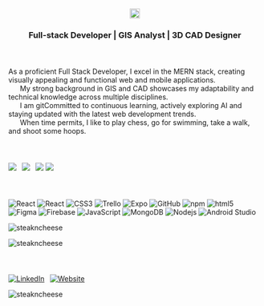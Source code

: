 <h1 align="center"><img src="https://github.com/steakncheese/steakncheese/blob/main/assets/name.png?raw=true" style="height:20px;" /></h1>
<h3 align="center">Full-stack Developer | GIS Analyst | 3D CAD Designer</h3>
<!-- About Me -->
<h3 align="left"><img src="https://github.com/steakncheese/steakncheese/blob/main/assets/aboutme.png?raw=true" style="height:15px;" /></h3>

As a proficient Full Stack Developer, I excel in the MERN stack, creating visually appealing and functional web and mobile applications.
<br>
<img src="https://github.com/steakncheese/steakncheese/blob/main/assets/blue-materia.png?raw=true" style="height:12px;" />
 My strong background in GIS and CAD showcases my adaptability and technical knowledge across multiple disciplines.
<br>
<img src="https://github.com/steakncheese/steakncheese/blob/main/assets/green-materia.png?raw=true" style="height:12px" />
 I am gitCommitted to continuous learning, actively exploring AI and staying updated with the latest web development trends.
<br>
<img src="https://github.com/steakncheese/steakncheese/blob/main/assets/yellow-materia.png?raw=true" style="height:12px" />
 When time permits, I like to play chess, go for swimming, take a walk, and shoot some hoops.

<!-- Projects -->
<h3 align="left"><img src="https://github.com/steakncheese/steakncheese/blob/main/assets/projects.png?raw=true" style="height:15px;" /></h3>
<a href="https://github.com/jaredhud/QuikDine-mobile">
<img src="https://img.shields.io/badge/Github%20-quikdine%20%E2%86%92-gray.svg?colorA=655BE1&colorB=4F44D6&style=for-the-badge"/></a> 
<a href="https://github.com/huynhtk80/project_2_potluckers">
<img src="https://img.shields.io/badge/Github%20-potlucker%20%E2%86%92-gray.svg?colorA=655BE1&colorB=4F44D6&style=for-the-badge"/></a> 
<a href="https://www.potlucker.ca">
<img src="https://img.shields.io/badge/Website%20-potlucker%20%E2%86%92-gray.svg?colorA=61c265&colorB=4CAF50&style=for-the-badge"/></a>
<a href="https://websitehugo-test.pages.dev">
<img src="https://img.shields.io/badge/%20%E2%86%92-gray.svg?colorA=61c265&colorB=4CAF50&style=for-the-badge"/></a>
<!-- Languages and Tools -->
<h3 align="left"><img src="https://github.com/steakncheese/steakncheese/blob/main/assets/languages.png?raw=true" style="height:15px;" /></h3>
<p>
  <img alt="React" src="https://img.shields.io/badge/-React-45b8d8?style=flat-square&logo=react&logoColor=white" />
  <img alt="React" src="https://img.shields.io/badge/-React Native-0088CC?style=flat-square&logo=react&logoColor=white" />
  <img alt="CSS3" src="https://img.shields.io/badge/-CSS3-1572B6?style=flat-square&logo=css3&logoColor=white" />
  <img alt="Trello" src="https://img.shields.io/badge/-Trello-0052CC?style=flat-square&logo=Trello&logoColor=white" />
  <img alt="Expo" src="https://img.shields.io/badge/-Expo-5849BE?style=flat-square&logo=Expo&logoColor=white" />
  <img alt="GitHub" src="https://img.shields.io/badge/-GitHub-764ABC?style=flat-square&logo=git&logoColor=white" />
  <img alt="npm" src="https://img.shields.io/badge/-NPM-CB3837?style=flat-square&logo=npm&logoColor=white" />
  <img alt="html5" src="https://img.shields.io/badge/-HTML5-E34F26?style=flat-square&logo=html5&logoColor=white" />
  <img alt="Figma" src="https://img.shields.io/badge/-Figma-F24E1E?style=flat-square&logo=Figma&logoColor=white" />
  <img alt="Firebase" src="https://img.shields.io/badge/-Firebase-FFCA28?style=flat-square&logo=Firebase&logoColor=white" />
  <img alt="JavaScript" src="https://img.shields.io/badge/-JavaScript-F7DF1E?style=flat-square&logo=Node.js&logoColor=white" />
  <img alt="MongoDB" src="https://img.shields.io/badge/-MongoDB-13aa52?style=flat-square&logo=mongodb&logoColor=white" />
  <img alt="Nodejs" src="https://img.shields.io/badge/-Nodejs-43853d?style=flat-square&logo=Node.js&logoColor=white" />
  <img alt="Android Studio" src="https://img.shields.io/badge/-Android Studio-006400?style=flat-square&logo=Android Studio&logoColor=white" />
</p>


<!-- GitHub Stats -->
<p><img align="center" src="https://github-readme-streak-stats.herokuapp.com/?user=steakncheese&theme=gotham" alt="steakncheese" /></p>
<p> <img src="https://github-readme-stats-7bj688jbs-steakncheese.vercel.app/api?username=steakncheese&theme=gotham" alt="steakncheese" />
<!-- Contact Me -->
<h3 align="left"><img src="https://github.com/steakncheese/steakncheese/blob/main/assets/contactme.png?raw=true" style="height:15px;" /></h3>
<p> <a href="https://www.linkedin.com/in/romellbermundo/" target="_blank"><img alt="LinkedIn" src="https://img.shields.io/badge/linkedin-%230077B5.svg?&style=for-the-badge&logo=linkedin&logoColor=white" /></a>  <a href="https://romellbermundo.com" target="_blank"><img alt="Website" src="https://img.shields.io/badge/Website-565656?&style=for-the-badge&logo=googlechrome&logoColor=white" /></a>
</p>

<p align="left"> <img src="https://komarev.com/ghpvc/?username=steakncheese&label=Profile%20views&color=0e75b6&style=flat" alt="steakncheese" /> </p>
